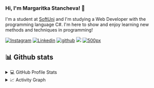 ### Hi, I'm Margaritka Stancheva! 👋
I'm a student at [SoftUni](https://softuni.bg/) and I'm studying a Web Developer with the programming language C#.
I'm here to show and enjoy learning new methods and techniques in programming!

[![Instagram](https://img.shields.io/badge/margaritka_stancheva-%23E4405F.svg?style=for-the-badge&logo=Instagram&logoColor=white)](https://www.instagram.com/margaritka_stancheva/?hl=bg)
[![Linkedin](https://img.shields.io/badge/margaritka_stancheva-%231DA1F2.svg?style=for-the-badge&logo=Linkedin&logoColor=white)](https://www.linkedin.com/in/margaritka-stancheva-251125239)
[![github](https://img.shields.io/badge/margaritka_stancheva-12100E.svg?style=for-the-badge&logo=github&logoColor=white)](https://github.com/MagiST8)
![](https://komarev.com/ghpvc/?username=MagiST8&label=PROFILE+VIEWS&style=for-the-badge&color=brightgreen)
[![500px](https://img.shields.io/badge/margaritka_stancheva-12100E.svg?style=for-the-badge&logo=500px&logoColor=lightgrey)](https://500px.com/p/margaritkastancheva?view=photos)

## 📊 Github stats

<details> 
  <summary>💻 GitHub Profile Stats</summary>
  <br/>
    <a href="https://github.com/MagiST8/github-readme-stats"><img alt="Magi's Github Stats" src="https://github-readme-stats.vercel.app/api/?username=MagiST8&show_icons=true&count_private=true&theme=default&hide_border=true&bg_color=fff&title_color=00E676&icon_color=00E676" height="192px"/></a>
  <a href="https://github.com/MagiST8/github-readme-stats"><img alt="Magi's Top Languages" src="https://github-readme-stats.vercel.app/api/top-langs/?username=MagiST8&langs_count=8&layout=compact&theme=default&hide_border=true&bg_color=fff&title_color=000&icon_color=000&hide=Jupyter%20Notebook" height="192px"/></a>
  <br/>
</details>

<details>
  <summary>📈 Activity Graph</summary>
  <br/>
<a href="https://github.com/MagiST8/github-readme-activity-graph"><img alt="Magi's Activity Graph" src="https://activity-graph.herokuapp.com/graph/?username=MagiST8&bg_color=fff&color=000&line=00E676&point=000&hide_border=true" /></a>
</details>



